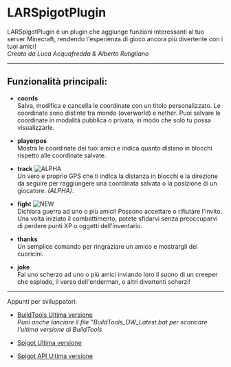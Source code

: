 # LARSpigotPlugin
LARSpigotPlugin è un plugin che aggiunge funzioni interessanti al tuo server Minecraft, rendendo l'esperienza di gioco ancora più divertente con i tuoi amici! <br>
_Creato da Luca Acquafredda & Alberto Rutigliano_
<hr>

## Funzionalità principali:

- **coords**  
  Salva, modifica e cancella le coordinate con un titolo personalizzato. Le coordinate sono distinte tra mondo (overworld) e nether. Puoi salvare le coordinate in modalità pubblica o privata, in modo che solo tu possa visualizzarle.

- **playerpos**  
  Mostra le coordinate dei tuoi amici e indica quanto distano in blocchi rispetto alle coordinate salvate.
  
- **track**  ![ALPHA](https://img.shields.io/badge/-ALPHA-blue) <br>
  Un vero e proprio GPS che ti indica la distanza in blocchi e la direzione da seguire per raggiungere una coordinata salvata o la posizione di un giocatore. *(ALPHA)*.

- **fight**  ![NEW](https://img.shields.io/badge/-NEW-green) <br>
  Dichiara guerra ad uno o più amici! Possono accettare o rifiutare l'invito. Una volta iniziato il combattimento, potete sfidarvi senza preoccuparvi di perdere punti XP o oggetti dell'inventario.
  
- **thanks**  
  Un semplice comando per ringraziare un amico e mostrargli dei cuoricini.

- **joke**  
  Fai uno scherzo ad uno o più amici inviando loro il suono di un creeper che esplode, il verso dell'enderman, o altri divertenti scherzi!



<hr>
Appunti per sviluppatori:

- [BuildTools Ultima versione](https://www.spigotmc.org/wiki/buildtools)<br>
_Puoi anche lanciare il file "BuildTools_DW_Latest.bat per scaricare l'ultima versione di BuildTools_

- [Spigot Ultima versione](https://getbukkit.org/download/spigot)

- [Spigot API Ultima versione](https://hub.spigotmc.org/nexus/content/repositories/snapshots/org/spigotmc/spigot-api)
